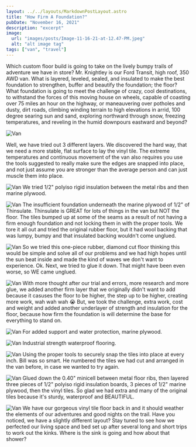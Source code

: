 ```yaml
---
layout: ../../layouts/MarkdownPostLayout.astro
title: "How Firm A Foundation?"
pubDate: "November 16, 2021"
description: "excerpt"
image:
  url: "images/posts/Image-11-16-21-at-12.47-PM.jpeg"
  alt: "alt image tag"
tags: ["van", "travel"]
---
```


Which custom floor build is going to take on the lively bumpy trails of adventure we have in store? Mr. Knightley is our Ford Transit, high roof, 350 AWD van. What is layered, leveled, sealed, and insulated to make the best foundation to strengthen, buffer and beautify the foundation; the floor? What foundation is going to meet the challenge of crazy, cool destinations, to withstand the forces of this moving house on wheels, capable of coasting over 75 miles an hour on the highway, or maneauvering over potholes and dusty, dirt roads, climbing winding terrain to high elevations in arrid, 100 degree searing sun and sand, exploring northward through snow, freezing temperatures, and reveling in the humid downpours eastward and beyond?

![Van](images/posts/iohn_lfvt_151019.jpg)

Well, we have tried out 3 different layers. We discovered the hard way, that we need a more stable, flat surface to lay the vinyl tile. The extreme temperatures and continuous movement of the van also requires you use the tools suggested to really make sure the edges are snapped into place, and not just assume you are stronger than the average person and can just muscle them into place.

![Van](images/posts/EA12F21A-ED40-40FF-9316-18C1B6C90A55.jpeg)
We tried 1/2" polyiso rigid insulation between the metal ribs and then marine plywood.

![Van](images/posts/IMG_2448-2.jpeg)
The insufficient foundation underneath the marine plywood of 1/2" of Thinsulate. Thinsulate is GREAT for lots of things in the van but NOT the floor. The tiles bumped up at some of the seams as a result of not having a firm enough foundation and not locking them in with the proper tools. We tore it all out and tried the original rubber floor, but it had wool backing that was lumpy, bumpy and that insulated backing wouldn't come unglued.

![Van](images/posts/IMG_6410.jpeg)
So we tried this one-piece rubber, diamond cut floor thinking this would be simple and solve all of our problems and we had high hopes until the sun beat inside and made the kind of waves we don't want to experience. Ok. Next, we tried to glue it down. That might have been even worse, so WE came unglued.

![Van](images/posts/IMG_0624-1.jpeg)
With more thought after our trial and errors, more research and more glue, we added another firm layer that we originally didn't want to add because it casuses the floor to be higher, the step up to be higher, creating more work, wah wah wah 😭 But, we took the challenge, extra work, cost and weight and added another underlayer of strength and insulation for the floor, because how firm the foundation is will determine the base for everything to stand on.

![Van](images/posts/323CB55A-E6ED-48EE-B428-9F41303FD94A.jpeg)
For added support and water protection, marine plywood.

![Van](images/posts/E74BB3A8-01E1-454F-92F3-E57391E7A568-1.jpeg)
Industrial strength waterproof flooring.

![Van](images/posts/IMG_6432.jpeg)
Using the proper tools to securely snap the tiles into place at every inch. Bill was so smart. He numbered the tiles we had cut and arranged in the van before, in case we wanted to try again.

![Van](images/posts/IMG_6437-2.jpeg)
Glued down the 0.40" minicell between metal floor ribs, then layered three pieces of 1/2" polyiso rigid insulation boards, 3 pieces of 1/2" marine plywood, then the vinyl tiles. So glad we had extra and many of the original tiles because it's sturdy, waterproof and BEAUTIFUL.

![Van](images/posts/Van-JPEG-Floor.jpg)
We have our gorgeous vinyl tile floor back in and it should weather the elements of our adventures and good nights on the trail. Have you noticed, we have a slightly different layout? Stay tuned to see how we perfected our living space and bed set up after several long and short trips to work out the kinks. Where is the sink is going and how about that shower?
